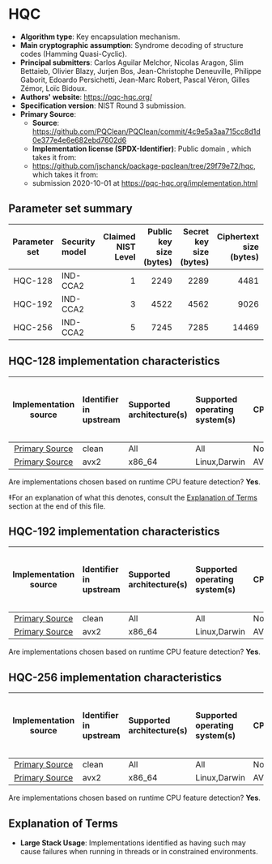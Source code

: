# HQC

- **Algorithm type**: Key encapsulation mechanism.
- **Main cryptographic assumption**: Syndrome decoding of structure codes (Hamming Quasi-Cyclic).
- **Principal submitters**: Carlos Aguilar Melchor, Nicolas Aragon, Slim Bettaieb, Olivier Blazy, Jurjen Bos, Jean-Christophe Deneuville, Philippe Gaborit, Edoardo Persichetti, Jean-Marc Robert, Pascal Véron, Gilles Zémor, Loïc Bidoux.
- **Authors' website**: https://pqc-hqc.org/
- **Specification version**: NIST Round 3 submission.
- **Primary Source**<a name="primary-source"></a>:
  - **Source**: https://github.com/PQClean/PQClean/commit/4c9e5a3aa715cc8d1d0e377e4e6e682ebd7602d6
  - **Implementation license (SPDX-Identifier)**: Public domain
, which takes it from:
  - https://github.com/jschanck/package-pqclean/tree/29f79e72/hqc, which takes it from:
  - submission 2020-10-01 at https://pqc-hqc.org/implementation.html

## Parameter set summary

|  Parameter set  | Security model   |   Claimed NIST Level |   Public key size (bytes) |   Secret key size (bytes) |   Ciphertext size (bytes) |   Shared secret size (bytes) |
|:---------------:|:-----------------|---------------------:|--------------------------:|--------------------------:|--------------------------:|-----------------------------:|
|     HQC-128     | IND-CCA2         |                    1 |                      2249 |                      2289 |                      4481 |                           64 |
|     HQC-192     | IND-CCA2         |                    3 |                      4522 |                      4562 |                      9026 |                           64 |
|     HQC-256     | IND-CCA2         |                    5 |                      7245 |                      7285 |                     14469 |                           64 |

## HQC-128 implementation characteristics

|       Implementation source       | Identifier in upstream   | Supported architecture(s)   | Supported operating system(s)   | CPU extension(s) used   | No branching-on-secrets claimed?   | No branching-on-secrets checked by valgrind?   | Large stack usage?‡   |
|:---------------------------------:|:-------------------------|:----------------------------|:--------------------------------|:------------------------|:-----------------------------------|:-----------------------------------------------|:----------------------|
| [Primary Source](#primary-source) | clean                    | All                         | All                             | None                    | True                               | True                                           | False                 |
| [Primary Source](#primary-source) | avx2                     | x86\_64                     | Linux,Darwin                    | AVX2,BMI1,PCLMULQDQ     | False                              | True                                           | False                 |

Are implementations chosen based on runtime CPU feature detection? **Yes**.

 ‡For an explanation of what this denotes, consult the [Explanation of Terms](#explanation-of-terms) section at the end of this file.

## HQC-192 implementation characteristics

|       Implementation source       | Identifier in upstream   | Supported architecture(s)   | Supported operating system(s)   | CPU extension(s) used   | No branching-on-secrets claimed?   | No branching-on-secrets checked by valgrind?   | Large stack usage?   |
|:---------------------------------:|:-------------------------|:----------------------------|:--------------------------------|:------------------------|:-----------------------------------|:-----------------------------------------------|:---------------------|
| [Primary Source](#primary-source) | clean                    | All                         | All                             | None                    | True                               | True                                           | False                |
| [Primary Source](#primary-source) | avx2                     | x86\_64                     | Linux,Darwin                    | AVX2,BMI1,PCLMULQDQ     | False                              | True                                           | False                |

Are implementations chosen based on runtime CPU feature detection? **Yes**.

## HQC-256 implementation characteristics

|       Implementation source       | Identifier in upstream   | Supported architecture(s)   | Supported operating system(s)   | CPU extension(s) used   | No branching-on-secrets claimed?   | No branching-on-secrets checked by valgrind?   | Large stack usage?   |
|:---------------------------------:|:-------------------------|:----------------------------|:--------------------------------|:------------------------|:-----------------------------------|:-----------------------------------------------|:---------------------|
| [Primary Source](#primary-source) | clean                    | All                         | All                             | None                    | True                               | True                                           | False                |
| [Primary Source](#primary-source) | avx2                     | x86\_64                     | Linux,Darwin                    | AVX2,BMI1,PCLMULQDQ     | False                              | True                                           | True                 |

Are implementations chosen based on runtime CPU feature detection? **Yes**.

## Explanation of Terms

- **Large Stack Usage**: Implementations identified as having such may cause failures when running in threads or in constrained environments.